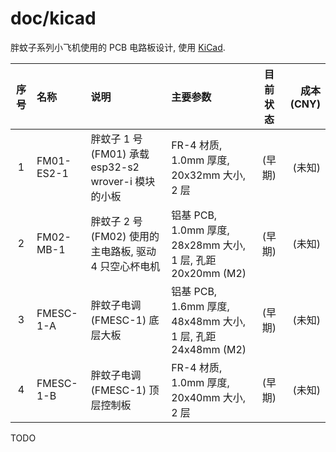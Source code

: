 # doc/kicad
胖蚊子系列小飞机使用的 PCB 电路板设计, 使用 [KiCad](https://kicad-pcb.org/).


| 序号 | 名称 | 说明 | 主要参数 | 目前状态 | 成本 (CNY) |
| :--: | :-- | :--- | :------ | :------: | --------: |
| 1 | FM01-ES2-1 | 胖蚊子 1 号 (FM01) 承载 esp32-s2 wrover-i 模块的小板 | FR-4 材质, 1.0mm 厚度, 20x32mm 大小, 2 层 | (早期) | (未知) |
| 2 | FM02-MB-1 | 胖蚊子 2 号 (FM02) 使用的主电路板, 驱动 4 只空心杯电机 | 铝基 PCB, 1.0mm 厚度, 28x28mm 大小, 1 层, 孔距 20x20mm (M2) | (早期) | (未知) |
| 3 | FMESC-1-A | 胖蚊子电调 (FMESC-1) 底层大板 | 铝基 PCB, 1.6mm 厚度, 48x48mm 大小, 1 层, 孔距 24x48mm (M2) | (早期) | (未知) |
| 4 | FMESC-1-B | 胖蚊子电调 (FMESC-1) 顶层控制板 | FR-4 材质, 1.0mm 厚度, 20x40mm 大小, 2 层 | (早期) | (未知) |


TODO
